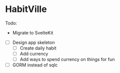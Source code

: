 # HabitVille

Todo:

* Migrate to SvelteKit

* [ ] Design app skeleton
  * [ ] Create daily habit
  * [ ] Add currency
  * [ ] Add ways to spend currency on things for fun

* [ ] GORM instead of sqlc
